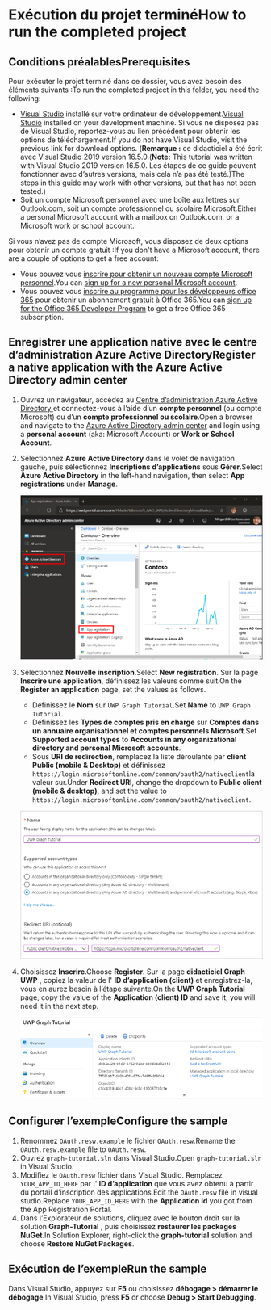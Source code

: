 # <a name="how-to-run-the-completed-project"></a><span data-ttu-id="a3dcf-101">Exécution du projet terminé</span><span class="sxs-lookup"><span data-stu-id="a3dcf-101">How to run the completed project</span></span>

## <a name="prerequisites"></a><span data-ttu-id="a3dcf-102">Conditions préalables</span><span class="sxs-lookup"><span data-stu-id="a3dcf-102">Prerequisites</span></span>

<span data-ttu-id="a3dcf-103">Pour exécuter le projet terminé dans ce dossier, vous avez besoin des éléments suivants :</span><span class="sxs-lookup"><span data-stu-id="a3dcf-103">To run the completed project in this folder, you need the following:</span></span>

- <span data-ttu-id="a3dcf-104">[Visual Studio](https://visualstudio.microsoft.com/vs/) installé sur votre ordinateur de développement.</span><span class="sxs-lookup"><span data-stu-id="a3dcf-104">[Visual Studio](https://visualstudio.microsoft.com/vs/) installed on your development machine.</span></span> <span data-ttu-id="a3dcf-105">Si vous ne disposez pas de Visual Studio, reportez-vous au lien précédent pour obtenir les options de téléchargement.</span><span class="sxs-lookup"><span data-stu-id="a3dcf-105">If you do not have Visual Studio, visit the previous link for download options.</span></span> <span data-ttu-id="a3dcf-106">(**Remarque :** ce didacticiel a été écrit avec Visual Studio 2019 version 16.5.0.</span><span class="sxs-lookup"><span data-stu-id="a3dcf-106">(**Note:** This tutorial was written with Visual Studio 2019 version 16.5.0.</span></span> <span data-ttu-id="a3dcf-107">Les étapes de ce guide peuvent fonctionner avec d’autres versions, mais cela n’a pas été testé.)</span><span class="sxs-lookup"><span data-stu-id="a3dcf-107">The steps in this guide may work with other versions, but that has not been tested.)</span></span>
- <span data-ttu-id="a3dcf-108">Soit un compte Microsoft personnel avec une boîte aux lettres sur Outlook.com, soit un compte professionnel ou scolaire Microsoft.</span><span class="sxs-lookup"><span data-stu-id="a3dcf-108">Either a personal Microsoft account with a mailbox on Outlook.com, or a Microsoft work or school account.</span></span>

<span data-ttu-id="a3dcf-109">Si vous n’avez pas de compte Microsoft, vous disposez de deux options pour obtenir un compte gratuit :</span><span class="sxs-lookup"><span data-stu-id="a3dcf-109">If you don't have a Microsoft account, there are a couple of options to get a free account:</span></span>

- <span data-ttu-id="a3dcf-110">Vous pouvez vous [inscrire pour obtenir un nouveau compte Microsoft personnel](https://signup.live.com/signup?wa=wsignin1.0&rpsnv=12&ct=1454618383&rver=6.4.6456.0&wp=MBI_SSL_SHARED&wreply=https://mail.live.com/default.aspx&id=64855&cbcxt=mai&bk=1454618383&uiflavor=web&uaid=b213a65b4fdc484382b6622b3ecaa547&mkt=E-US&lc=1033&lic=1).</span><span class="sxs-lookup"><span data-stu-id="a3dcf-110">You can [sign up for a new personal Microsoft account](https://signup.live.com/signup?wa=wsignin1.0&rpsnv=12&ct=1454618383&rver=6.4.6456.0&wp=MBI_SSL_SHARED&wreply=https://mail.live.com/default.aspx&id=64855&cbcxt=mai&bk=1454618383&uiflavor=web&uaid=b213a65b4fdc484382b6622b3ecaa547&mkt=E-US&lc=1033&lic=1).</span></span>
- <span data-ttu-id="a3dcf-111">Vous pouvez vous [inscrire au programme pour les développeurs office 365](https://developer.microsoft.com/office/dev-program) pour obtenir un abonnement gratuit à Office 365.</span><span class="sxs-lookup"><span data-stu-id="a3dcf-111">You can [sign up for the Office 365 Developer Program](https://developer.microsoft.com/office/dev-program) to get a free Office 365 subscription.</span></span>

## <a name="register-a-native-application-with-the-azure-active-directory-admin-center"></a><span data-ttu-id="a3dcf-112">Enregistrer une application native avec le centre d’administration Azure Active Directory</span><span class="sxs-lookup"><span data-stu-id="a3dcf-112">Register a native application with the Azure Active Directory admin center</span></span>

1. <span data-ttu-id="a3dcf-113">Ouvrez un navigateur, accédez au [Centre d’administration Azure Active Directory ](https://aad.portal.azure.com) et connectez-vous à l’aide d’un **compte personnel** (ou compte Microsoft) ou d’un **compte professionnel ou scolaire**.</span><span class="sxs-lookup"><span data-stu-id="a3dcf-113">Open a browser and navigate to the [Azure Active Directory admin center](https://aad.portal.azure.com) and login using a **personal account** (aka: Microsoft Account) or **Work or School Account**.</span></span>

1. <span data-ttu-id="a3dcf-114">Sélectionnez **Azure Active Directory** dans le volet de navigation gauche, puis sélectionnez **Inscriptions d’applications** sous **Gérer**.</span><span class="sxs-lookup"><span data-stu-id="a3dcf-114">Select **Azure Active Directory** in the left-hand navigation, then select **App registrations** under **Manage**.</span></span>

    ![<span data-ttu-id="a3dcf-115">Une capture d’écran des inscriptions d’applications</span><span class="sxs-lookup"><span data-stu-id="a3dcf-115">A screenshot of the App registrations</span></span> ](/tutorial/images/aad-portal-app-registrations.png)

1. <span data-ttu-id="a3dcf-116">Sélectionnez **Nouvelle inscription**.</span><span class="sxs-lookup"><span data-stu-id="a3dcf-116">Select **New registration**.</span></span> <span data-ttu-id="a3dcf-117">Sur la page **Inscrire une application**, définissez les valeurs comme suit.</span><span class="sxs-lookup"><span data-stu-id="a3dcf-117">On the **Register an application** page, set the values as follows.</span></span>

    - <span data-ttu-id="a3dcf-118">Définissez le **Nom** sur `UWP Graph Tutorial`.</span><span class="sxs-lookup"><span data-stu-id="a3dcf-118">Set **Name** to `UWP Graph Tutorial`.</span></span>
    - <span data-ttu-id="a3dcf-119">Définissez les **Types de comptes pris en charge** sur **Comptes dans un annuaire organisationnel et comptes personnels Microsoft**.</span><span class="sxs-lookup"><span data-stu-id="a3dcf-119">Set **Supported account types** to **Accounts in any organizational directory and personal Microsoft accounts**.</span></span>
    - <span data-ttu-id="a3dcf-120">Sous **URI de redirection**, remplacez la liste déroulante par **client Public (mobile & Desktop)** et définissez `https://login.microsoftonline.com/common/oauth2/nativeclient`la valeur sur.</span><span class="sxs-lookup"><span data-stu-id="a3dcf-120">Under **Redirect URI**, change the dropdown to **Public client (mobile & desktop)**, and set the value to `https://login.microsoftonline.com/common/oauth2/nativeclient`.</span></span>

    ![Capture d’écran de la page Inscrire une application](/tutorial/images/aad-register-app.png)

1. <span data-ttu-id="a3dcf-122">Choisissez **Inscrire**.</span><span class="sxs-lookup"><span data-stu-id="a3dcf-122">Choose **Register**.</span></span> <span data-ttu-id="a3dcf-123">Sur la page **didacticiel Graph UWP** , copiez la valeur de l' **ID d’application (client)** et enregistrez-la, vous en aurez besoin à l’étape suivante.</span><span class="sxs-lookup"><span data-stu-id="a3dcf-123">On the **UWP Graph Tutorial** page, copy the value of the **Application (client) ID** and save it, you will need it in the next step.</span></span>

    ![Une capture d’écran de l’ID d’application de la nouvelle inscription d'application](/tutorial/images/aad-application-id.png)

## <a name="configure-the-sample"></a><span data-ttu-id="a3dcf-125">Configurer l’exemple</span><span class="sxs-lookup"><span data-stu-id="a3dcf-125">Configure the sample</span></span>

1. <span data-ttu-id="a3dcf-126">Renommez `OAuth.resw.example` le fichier `OAuth.resw`.</span><span class="sxs-lookup"><span data-stu-id="a3dcf-126">Rename the `OAuth.resw.example` file to `OAuth.resw`.</span></span>
1. <span data-ttu-id="a3dcf-127">Ouvrez `graph-tutorial.sln` dans Visual Studio.</span><span class="sxs-lookup"><span data-stu-id="a3dcf-127">Open `graph-tutorial.sln` in Visual Studio.</span></span>
1. <span data-ttu-id="a3dcf-128">Modifiez le `OAuth.resw` fichier dans Visual Studio. Remplacez `YOUR_APP_ID_HERE` par l' **ID d’application** que vous avez obtenu à partir du portail d’inscription des applications.</span><span class="sxs-lookup"><span data-stu-id="a3dcf-128">Edit the `OAuth.resw` file in visual studio.Replace `YOUR_APP_ID_HERE` with the **Application Id** you got from the App Registration Portal.</span></span>
1. <span data-ttu-id="a3dcf-129">Dans l’Explorateur de solutions, cliquez avec le bouton droit sur la solution **Graph-Tutorial** , puis choisissez **restaurer les packages NuGet**.</span><span class="sxs-lookup"><span data-stu-id="a3dcf-129">In Solution Explorer, right-click the **graph-tutorial** solution and choose **Restore NuGet Packages**.</span></span>

## <a name="run-the-sample"></a><span data-ttu-id="a3dcf-130">Exécution de l’exemple</span><span class="sxs-lookup"><span data-stu-id="a3dcf-130">Run the sample</span></span>

<span data-ttu-id="a3dcf-131">Dans Visual Studio, appuyez sur **F5** ou choisissez **débogage > démarrer le débogage**.</span><span class="sxs-lookup"><span data-stu-id="a3dcf-131">In Visual Studio, press **F5** or choose **Debug > Start Debugging**.</span></span>
